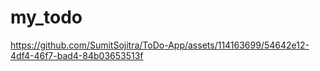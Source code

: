# my_todo

  

https://github.com/SumitSojitra/ToDo-App/assets/114163699/54642e12-4df4-46f7-bad4-84b03653513f

